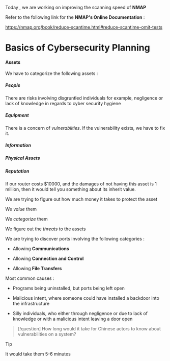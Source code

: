 



Today , we are working on improving the scanning speed of **NMAP**




Refer to the following link for the **NMAP's Online Documentation** :


https://nmap.org/book/reduce-scantime.html#reduce-scantime-omit-tests



# Basics of Cybersecurity Planning



#### Assets 


We have to categorize the following assets :


##### People

There are risks involving disgruntled individuals for example, negligence or lack of knowledge in regards to cyber security hygiene


##### Equipment

There is a concern of *vulnerabilties*. If the vulnerability exists, we have to fix it. 

##### Information


##### Physical Assets 



##### Reputation 


If our router costs $10000, and the damages of not having this asset is 1 million, then it would tell you something about its inherit value. 


We are trying to figure out how much money it takes to protect the asset  

We *value* them 

We *categorize* them

We figure out the *threats* to the assets 





We are trying to discover ports involving the following categories : 


- Allowing **Communications** 

- Allowing **Connection and Control**

- Allowing **File Transfers**



Most common causes : 


- Programs being uninstalled, but ports being left open 

- Malicious intent, where someone could have installed a backdoor into the infrastructure

- Silly individuals, who either through negligence or due to lack of knowledge or with a malicious intent leaving a door open


> [!question] 
>  How long would it take for Chinese actors to know about vulnerabilities on a system? 


> [!tip] 
> It would take them 5-6 minutes 



